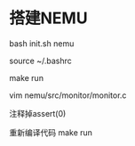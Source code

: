 # 搭建NEMU

bash init.sh nemu

source ~/.bashrc

make run

vim nemu/src/monitor/monitor.c

注释掉assert(0)

重新编译代码
make run

